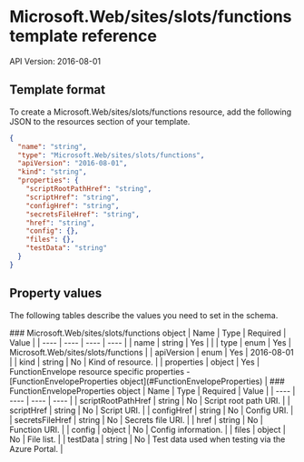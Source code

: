 # Microsoft.Web/sites/slots/functions template reference
API Version: 2016-08-01
## Template format

To create a Microsoft.Web/sites/slots/functions resource, add the following JSON to the resources section of your template.

```json
{
  "name": "string",
  "type": "Microsoft.Web/sites/slots/functions",
  "apiVersion": "2016-08-01",
  "kind": "string",
  "properties": {
    "scriptRootPathHref": "string",
    "scriptHref": "string",
    "configHref": "string",
    "secretsFileHref": "string",
    "href": "string",
    "config": {},
    "files": {},
    "testData": "string"
  }
}
```
## Property values

The following tables describe the values you need to set in the schema.

<a id="Microsoft.Web/sites/slots/functions" />
### Microsoft.Web/sites/slots/functions object
|  Name | Type | Required | Value |
|  ---- | ---- | ---- | ---- |
|  name | string | Yes |  |
|  type | enum | Yes | Microsoft.Web/sites/slots/functions |
|  apiVersion | enum | Yes | 2016-08-01 |
|  kind | string | No | Kind of resource. |
|  properties | object | Yes | FunctionEnvelope resource specific properties - [FunctionEnvelopeProperties object](#FunctionEnvelopeProperties) |


<a id="FunctionEnvelopeProperties" />
### FunctionEnvelopeProperties object
|  Name | Type | Required | Value |
|  ---- | ---- | ---- | ---- |
|  scriptRootPathHref | string | No | Script root path URI. |
|  scriptHref | string | No | Script URI. |
|  configHref | string | No | Config URI. |
|  secretsFileHref | string | No | Secrets file URI. |
|  href | string | No | Function URI. |
|  config | object | No | Config information. |
|  files | object | No | File list. |
|  testData | string | No | Test data used when testing via the Azure Portal. |


